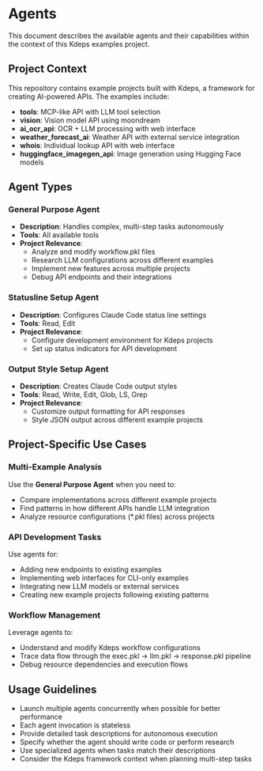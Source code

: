 # Agents

This document describes the available agents and their capabilities within the context of this Kdeps examples project.

## Project Context

This repository contains example projects built with Kdeps, a framework for creating AI-powered APIs. The examples include:
- **tools**: MCP-like API with LLM tool selection
- **vision**: Vision model API using moondream
- **ai_ocr_api**: OCR + LLM processing with web interface
- **weather_forecast_ai**: Weather API with external service integration
- **whois**: Individual lookup API with web interface
- **huggingface_imagegen_api**: Image generation using Hugging Face models

## Agent Types

### General Purpose Agent
- **Description**: Handles complex, multi-step tasks autonomously
- **Tools**: All available tools
- **Project Relevance**: 
  - Analyze and modify workflow.pkl files
  - Research LLM configurations across different examples
  - Implement new features across multiple projects
  - Debug API endpoints and their integrations

### Statusline Setup Agent
- **Description**: Configures Claude Code status line settings
- **Tools**: Read, Edit
- **Project Relevance**: 
  - Configure development environment for Kdeps projects
  - Set up status indicators for API development

### Output Style Setup Agent
- **Description**: Creates Claude Code output styles
- **Tools**: Read, Write, Edit, Glob, LS, Grep
- **Project Relevance**: 
  - Customize output formatting for API responses
  - Style JSON output across different example projects

## Project-Specific Use Cases

### Multi-Example Analysis
Use the **General Purpose Agent** when you need to:
- Compare implementations across different example projects
- Find patterns in how different APIs handle LLM integration
- Analyze resource configurations (*.pkl files) across projects

### API Development Tasks
Use agents for:
- Adding new endpoints to existing examples
- Implementing web interfaces for CLI-only examples
- Integrating new LLM models or external services
- Creating new example projects following existing patterns

### Workflow Management
Leverage agents to:
- Understand and modify Kdeps workflow configurations
- Trace data flow through the exec.pkl → llm.pkl → response.pkl pipeline
- Debug resource dependencies and execution flows

## Usage Guidelines

- Launch multiple agents concurrently when possible for better performance
- Each agent invocation is stateless
- Provide detailed task descriptions for autonomous execution
- Specify whether the agent should write code or perform research
- Use specialized agents when tasks match their descriptions
- Consider the Kdeps framework context when planning multi-step tasks